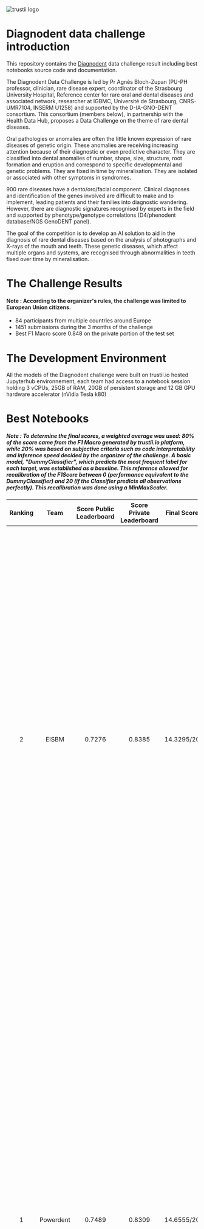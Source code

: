 ![trustii logo](/HeroImage.png)

# Diagnodent data challenge introduction
This repository contains the [Diagnodent](https://www.trustii.io/post/diagnodent) data challenge result including best notebooks source code and documentation.

The Diagnodent Data Challenge is led by Pr Agnès Bloch-Zupan (PU-PH professor, clinician, rare disease expert, coordinator of the Strasbourg University Hospital, Reference center for rare oral and dental diseases and associated network, researcher at IGBMC, Université de Strasbourg, CNRS- UMR7104, INSERM U1258) and supported by the D-IA-GNO-DENT consortium. This consortium (members below), in partnership with the Health Data Hub, proposes a Data Challenge on the theme of rare dental diseases. 

Oral pathologies or anomalies are often the little known expression of rare diseases of genetic origin. These anomalies are receiving increasing attention because of their diagnostic or even predictive character. They are classified into dental anomalies of number, shape, size, structure, root formation and eruption and correspond to specific developmental and genetic problems. They are fixed in time by mineralisation. They are isolated or associated with other symptoms in syndromes.

900 rare diseases have a dento/oro/facial component. Clinical diagnoses and identification of the genes involved are difficult to make and to implement, leading patients and their families into diagnostic wandering. However, there are diagnostic signatures recognised by experts in the field and supported by phenotype/genotype correlations (D4/phenodent database/NGS GenoDENT panel).

The goal of the competition is to develop an AI solution to aid in the diagnosis of rare dental diseases based on the analysis of photographs and X-rays of the mouth and teeth. These genetic diseases, which affect multiple organs and systems, are recognised through abnormalities in teeth fixed over time by mineralisation.

# The Challenge Results

#### Note : According to the organizer's rules, the challenge was limited to European Union citizens.
* 84 participants from multiple countries around Europe
* 1451 submissions during the 3 months of the challenge
* Best F1 Macro score 0.848 on the private portion of the test set

# The Development Environment 

All the models of the Diagnodent challenge were built on trustii.io hosted Jupyterhub environnement, each team had access to a notebook session holding 3 vCPUs, 25GB of RAM, 20GB of persistent storage and 12 GB GPU hardware accelerator (nVidia Tesla k80)

# Best Notebooks

##### Note : To determine the final scores, a weighted average was used: 80% of the score came from the F1 Macro generated by trustii.io platform, while 20% was based on subjective criteria such as code interpretability and inference speed decided by the organizer of the challenge. A basic model, "DummyClassifier", which predicts the most frequent label for each target, was established as a baseline. This reference allowed for recalibration of the F1Score between 0 (performance equivalent to the DummyClassifier) and 20 (if the Classifier predicts all observations perfectly). This recalibration was done using a MinMaxScaler.

| Ranking    | Team               | Score Public Leaderboard | Score Private Leaderboard | Final Score | Winning model summary |
|:----------:|:------------------:|:-------------------:|:-------------------:|:-----------------:|:-------------------------------------------:|
| 2          | EISBM             | 0.7276 | 0.8385 | 14.3295/20 | The team employed libraries like skLearn, pyTorch, OpenCV, and GRADcam due to familiarity and reproducibility. Upon analyzing the dataset's target columns, genes appearing in fewer than four patients were deemed unpredictable and set to "None," retaining five genes. The team adopted ResNet and EfficientNet models, with the final layer modified to have four separate heads for multi-class classification tasks. Using the cross-entropy loss function and normalization techniques, they divided the dataset into a 90-10 train-validation split. To counter overfitting, image augmentations were applied, except for the Normal Cohort. Best results were achieved with the EfficientNetV2L model, a 400x400 image resolution, and a batch size of six. A learning rate of 0.0001 ensured smooth convergence. After evaluating individual heads, the losses for Cohort and AI_Type were doubled for optimal performance. |
| 1          | Powerdent    | 0.7489 | 0.8309 | 14.6555/20 | The team undertook an extensive exploration of the dataset, identifying 34 unique target combinations with notable imbalances. Rather than employing a singular model for all targets, the approach was to use individual sequential models to improve both robustness and explainability. The modeling process consisted of a three-step approach: first predicting the Cohort target, followed by AI Type and isolated/syndromic predictions, and concluding with a statistical method for Responsible Gene prediction. During CNN training, the team employed custom data augmentation techniques. The DenseNet121, a pretrained model, was chosen due to its architecture and ability to recognize features. Additionally, the team applied a sigmoid activation function and the binary_crossentropy loss function to treat each class as an independent binary classification, thus assisting in medical diagnostics. In their closing remarks, the team provided several recommendations for the future, such as fostering deeper collaboration with dental professionals, exploring potential modifications to the models, and emphasizing the value of increasing the dataset with more images. |
| 3          | Jerome Dauba & Koffi Cornelis | 0.7233 | 0.7486 | 12.5696/20 | The team crafted their model through rigorous trials and exploration, with in-depth explanations available in their notebook. Noting the scarcity of images, they leveraged state-of-the-art encoders pre-trained on the ImageNet dataset. Specifically, for image data, a ResNext model with 1000 output neurons was employed as the encoder. Subsequent custom layers, termed classifiers, funneled outputs into four distinct categories. Each category took inputs from 64 neurons, barring AI_Type which also utilized neurons from the Cohort output. In the case of Panoramics, a similar architecture was used, but with the DEIT encoder being more apt for smaller datasets like panoramics. For visual clarity, a model diagram was attached. The strategy involved using two distinct models for photos and panoramics, ensuring predictions could be given even if only one image type was available. Further technical details are available in their notebook in the repository above. |

For more details check out each winning solution report and source code in the 'repository' above.

# The Dataset

The dataset has been provided by HUS (Hopitaux Universitaires de Strasbourg) and prepared with Trustii.io data scientists. 

Participants have been provided with a dataset of oral images, each annotated with labels indicating the presence or absence of specific symptoms of AI under different severity levels.

The dataset has the following caracteristics :
* Amelogenesis imperfecta --> 166
* Dentine anomalies --> 50
* Control --> 100
* Intraoral colour photographs (4 to 10/individuals)
* Panoramic radiographs
* Colour
* Surface
* texture
* Shape/size

If you are interested by accessing the dataset or collaborating with Trustii.io and HUS on this project, please reach out to us at contact@trustii.io.

# More information

To access the challenge forum discussions and the dataset description, check out the Diagnodent challenge webpage at https://app.trustii.io.


